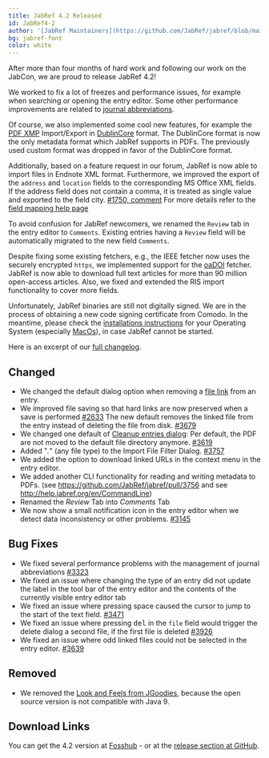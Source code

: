 ```yaml
---
title: JabRef 4.2 Released
id: JabRef4-2
author: '[JabRef Maintainers](https://github.com/JabRef/jabref/blob/main/MAINTAINERS)'
bg: jabref-font
color: white
---
```


After more than four months of hard work and following our work on the JabCon, we are proud to release JabRef 4.2!

We worked to fix a lot of freezes and performance issues, for example when searching or opening the entry editor.
Some other performance improvements are related to [journal abbreviations](https://help.jabref.org/en/JournalAbbreviations).

Of course, we also implemented some cool new features, for example the [PDF XMP](https://help.jabref.org/en/XMP) Import/Export in [DublinCore](http://dublincore.org/) format.
The DublinCore format is now the only metadata format which JabRef supports in PDFs.
The previously used custom format was dropped in favor of the DublinCore format.

Additionally, based on a feature request in our forum, JabRef is now able to import files in Endnote XML format.
Furthermore, we improved the export of the `address` and `location` fields to the corresponding MS Office XML fields.
If the address field does not contain a comma, it is treated as single value and exported to the field city. [#1750, comment](https://github.com/JabRef/jabref/issues/1750#issuecomment-357539167) For more details refer to the [field mapping help page](http://help.jabref.org/en/MsOfficeBibFieldMapping)

To avoid confusion for JabRef newcomers, we renamed the `Review` tab in the entry editor to `Comments`.
Existing entries having a `Review` field will be automatically migrated to the new field `Comments`.

Despite fixing some existing fetchers, e.g., the IEEE fetcher now uses the securely encrypted `https`, we implemented support for the [oaDOI](https://oadoi.org/) fetcher.
JabRef is now able to download full text articles for more than 90 million open-access articles.
Also, we fixed and extended the RIS import functionality to cover more fields.

Unfortunately, JabRef binaries are still not digitally signed.
We are in the process of obtaining a new code signing certificate from Comodo.
In the meantime, please check the [installations instructions](https://help.jabref.org/en/#faq) for your Operating System (especially [MacOs](https://help.jabref.org/en/FAQosx)), in case JabRef cannot be started.

Here is an excerpt of our [full changelog](https://github.com/JabRef/jabref/blob/master/CHANGELOG.md#42---2018-04-26).

## Changed

- We changed the default dialog option when removing a [file link](http://help.jabref.org/en/FileLinks#adding-external-links-to-an-entry) from an entry.
- We improved file saving so that hard links are now preserved when a save is performed [#2633](https://github.com/JabRef/jabref/issues/2633)
  The new default removes the linked file from the entry instead of deleting the file from disk. [#3679](https://github.com/JabRef/jabref/issues/3679)
- We changed one default of [Cleanup entries dialog](http://help.jabref.org/en/CleanupEntries): Per default, the PDF are not moved to the default file directory anymore. [#3619](https://github.com/JabRef/jabref/issues/3619)
- Added "_._" (any file type) to the Import File Filter Dialog. [#3757](https://github.com/JabRef/jabref/issues/3757)
- We added the option to download linked URLs in the context menu in the entry editor.
- We added another CLI functionality for reading and writing metadata to PDFs. (see <https://github.com/JabRef/jabref/pull/3756> and see <http://help.jabref.org/en/CommandLine>)
- Renamed the _Review_ Tab into _Comments_ Tab
- We now show a small notification icon in the entry editor when we detect data inconsistency or other problems. [#3145](https://github.com/JabRef/jabref/issues/3145)

## Bug Fixes

- We fixed several performance problems with the management of journal abbreviations [#3323](https://github.com/JabRef/jabref/issues/3323)
- We fixed an issue where changing the type of an entry did not update the label in the tool bar of the entry editor and the contents of the currently visible entry editor tab
- We fixed an issue where pressing space caused the cursor to jump to the start of the text field. [#3471](https://github.com/JabRef/jabref/issues/3471)
- We fixed an issue where pressing <kbd>del</kbd> in the `file` field would trigger the delete dialog a second file, if the first file is deleted [#3926](https://github.com/JabRef/jabref/issues/3926)
- We fixed an issue where odd linked files could not be selected in the entry editor. [#3639](https://github.com/JabRef/jabref/issues/3639)

## Removed

- We removed the [Look and Feels from JGoodies](http://www.jgoodies.com/freeware/libraries/looks/), because the open source version is not compatible with Java 9.

## Download Links

You can get the 4.2 version at [Fosshub](https://www.fosshub.com/JabRef.html) - or at the [release section at GitHub](https://github.com/JabRef/jabref/releases/tag/v4.2).
